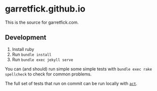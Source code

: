 # garretfick.github.io

This is the source for garretfick.com.

## Development

1. Install ruby
1. Run `bundle install`
1. Run `bundle exec jekyll serve`

You can (and should) run simple some simple tests with `bundle exec rake spellcheck`
to check for common problems.

The full set of tests that run on commit can be run locally with
[`act`](https://github.com/nektos/act).
